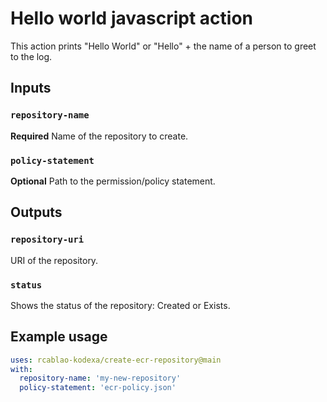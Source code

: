 # Hello world javascript action

This action prints "Hello World" or "Hello" + the name of a person to greet to the log.

## Inputs

### `repository-name`

**Required** Name of the repository to create.

### `policy-statement`

**Optional** Path to the permission/policy statement.

## Outputs

### `repository-uri`

URI of the repository.

### `status`

Shows the status of the repository: Created or Exists.


## Example usage

```yaml
uses: rcablao-kodexa/create-ecr-repository@main
with:
  repository-name: 'my-new-repository'
  policy-statement: 'ecr-policy.json'
```
